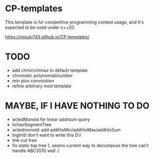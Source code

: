 # CP-templates

This template is for competitive programming contest usage, and it's expected to be used under c++20.

https://misuki743.github.io/CP-templates/

# TODO

- add chmin/chmax to default template
- chromatic polynomial/number
- min plus convolution
- refine arbitrary mod template

# MAYBE, IF I HAVE NOTHING TO DO

- actedMonoid for linear add/sum query
- lichaoSegmentTree
- actedmonoid: add addHisMin/addHisMax/addHisSum
- bigInt(I don't want to write this D:)
- link-cut tree
- fix static top tree 1, seems current way to decompose the tree can't handle ABC351G well :/
